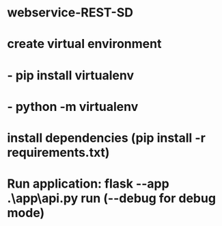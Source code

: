 # webservice-REST-SD

# create virtual environment
# - pip install virtualenv
# - python -m virtualenv <env name>

# install dependencies (pip install -r requirements.txt)

# Run application: flask --app .\app\api.py run (--debug for debug mode)